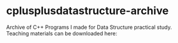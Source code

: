 # cplusplusdatastructure-archive
Archive of C++ Programs I made for Data Structure practical study. Teaching materials can be downloaded here: 
